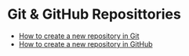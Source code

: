 # Git & GitHub Reposittories
- [How to create a new repository in Git](https://github.com/gitansalaza/devops/blob/main/git_and_github/repository/create_a_new_repository_in_git.md)
- [How to create a new repository in GitHub](https://github.com/gitansalaza/devops/blob/main/git_and_github/repository/create_a_new_repository_in_github.md)


